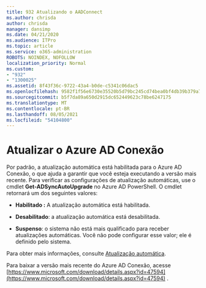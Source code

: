 ```yaml
---
title: 932 Atualizando o AADConnect
ms.author: chrisda
author: chrisda
manager: dansimp
ms.date: 04/21/2020
ms.audience: ITPro
ms.topic: article
ms.service: o365-administration
ROBOTS: NOINDEX, NOFOLLOW
localization_priority: Normal
ms.custom:
- "932"
- "1300025"
ms.assetid: 8f43f36c-9722-43a4-b0de-c5341c06dac5
ms.openlocfilehash: 9582f1f56e6730e35520b5d79bc245cd74bea0bf4db39b379a7cd133bafc16ee
ms.sourcegitcommit: b5f7da89a650d2915dc652449623c78be6247175
ms.translationtype: MT
ms.contentlocale: pt-BR
ms.lasthandoff: 08/05/2021
ms.locfileid: "54104800"
---
```

# <a name="upgrade-azure-ad-connect"></a>Atualizar o Azure AD Conexão

Por padrão, a atualização automática está habilitada para o Azure AD Conexão, o que ajuda a garantir que você esteja executando a versão mais recente. Para verificar as configurações de atualização automáticas, use o cmdlet **Get-ADSyncAutoUpgrade** no Azure AD PowerShell. O cmdlet retornará um dos seguintes valores:

- **Habilitado :** A atualização automática está habilitada.

- **Desabilitado**: a atualização automática está desabilitada.

- **Suspenso**: o sistema não está mais qualificado para receber atualizações automáticas. Você não pode configurar esse valor; ele é definido pelo sistema.

Para obter mais informações, consulte [Atualização automática](https://docs.microsoft.com/azure/active-directory/connect/active-directory-aadconnect-feature-automatic-upgrade).

Para baixar a versão mais recente do Azure AD Conexão, acesse [https://www.microsoft.com/download/details.aspx?id=47594](https://www.microsoft.com/download/details.aspx?id=47594) .
